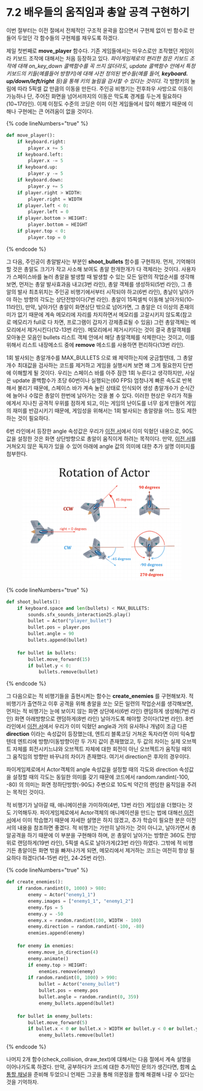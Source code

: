 # 7.2 배우들의 움직임과 총알 공격 구현하기

이번 절부터는 이전 절에서 전체적인 구조적 윤곽을 잡으면서 구현체 없이 빈 함수로 만들어 두었던 각 함수들의 구현체를 채우도록 하겠다.

제일 첫번째로 **move\_player** 함수다. 기존 게임들에서는 마우스로만 조작했던 게임이라 키보드 조작에 대해서는 처음 등장하고 있다. _파이게임제로의 편리한 점은 키보드 조작에 대해 on\_key\_down 콜백함수를 꼭 쓰지 않더라도, update 콜백함수 안에서 특정 키보드의 키들(예를들어 방향키)에 대해 사전 정의된 변수들(예를 들어, **keyboard. up/down/left/right** 등)을 통해 키의 눌림을 검사할 수 있다는 것이다._ 각 방향키의 눌림에 따라 5픽셀 값 만큼의 이동을 만든다. 주인공 비행기는 전후좌우 사방으로 이동이 가능하나 단, 주어진 화면을 넘어서까지의 이동은 막도록 경계를 두는게 필요하다(10\~17라인). 이제 이정도 수준의 코딩은 이미 이전 게임들에서 많이 해봤기 때문에 이해나 구현에는 큰 어려움이 없을 것이다.

{% code lineNumbers="true" %}
```python
def move_player():
    if keyboard.right:
        player.x += 5
    if keyboard.left:
        player.x -= 5
    if keyboard.up:
        player.y -= 5
    if keyboard.down:
        player.y += 5
    if player.right > WIDTH:
        player.right = WIDTH
    if player.left < 0:
        player.left = 0
    if player.bottom > HEIGHT:
        player.bottom = HEIGHT
    if player.top < 0:
        player.top = 0
```
{% endcode %}

그 다음, 주인공이 총알발사는 부분인 **shoot\_bullets** 함수를 구현하자. 먼저, 기억해야 할 것은 총알도 크기가 작고 사소해 보여도 총알 한개한개가 다 객체라는 것이다. 사용자가 스페이스바를 눌러 총알을 발생할 때 발생할 수 있는 모든 일련의 작업순서를 생각해보면, 먼저는 총알 발사효과음 내고(3번 라인), 총알 객체를 생성하되(5번 라인), 그 총알의 발사 최초위치는 주인공 비행기에서부터 시작되야 하고(6번 라인), 총날이 날아가야 하는 방향의 각도는 상단전방이다(7번 라인). 총알이 15픽셀씩 이동해 날아가되(10-11라인), 만약, 날아가던 총알이 화면상단 밖으로 넘어가면, 그 총알은 더 이상의 존재의미가 없기 때문에 계속 메모리에 자리를 차지하면서 메모리를 고갈시키지 않도록(참고로 메모리가 full로 다 차면, 프로그램이 갑자기 강제종료될 수 있음) 그런 총알객체는 메모리에서 제거시킨다(12-13번 라인). 메모리에서 제거시키다는 것이 결국 총알객체를 모아놓은 모음인 bullets 리스트 객체 안에서 해당 총알객체를 삭제한다는 것이고, 이를 위해서 리스트 내장메소드 중에 **remove** 메소드를 사용하면 편리하다(13번 라인).

1회 발사되는 총알개수를 MAX\_BULLETS 으로 왜 제약하는지에 궁금할텐데, 그 총알개수 최대값을 검사하는 코드를 제거하고 게임을 실행시켜 보면 왜 그게 필요한지 단번에 이해할게 될 것이다. 우리는 스페이스 바를 아주 잠깐 1회 누른다고 생각하지만, 사실은 update 콜백함수가 초당 60번이나 실행되는(60 FPS) 엄청나게 빠른 속도로 반복해서 불리기 때문에, 스페이스 바가 계속 눌린 상태로 인식되어 생성 총알개수가 순식간에 늘어나 수많은 총알이 한번에 날아가는 것을 볼 수 있다. 이러한 현상은 우리가 적들에게서 지나친 공격적 우위를 점하게 되고, 이는 게임의 난이도를 너무 쉽게 만들어 게임의 재미를 반감시키기 때문에, 게임성을 위해서는 1회 발사되는 총알량을 어느 정도 제한하는 것이 필요하다.

6번 라인에서 등장한 angle 속성값은 우리가 [이전 서](https://app.gitbook.com/s/d15BjHzo0klcYpoHnPr6/start_coding/2-make_flower)에서 이미 익혔던 내용으로, 90도 값을 설정한 것은 화면 상단방향으로 총알이 움직이게 하려는 목적이다. 만약, [이전 서](https://app.gitbook.com/o/VlyovjzwlgPdLGXwHogx/s/ZOoo6AnroO2vGSvpOKw7/)를 거쳐오지 않은 독자가 있을 수 있어 아래에 angle 값의 의미에 대한 추가 설명 이미지를 첨부한다.

<figure><img src="../.gitbook/assets/image (98).png" alt="" width="563"><figcaption></figcaption></figure>

{% code lineNumbers="true" %}
```python
def shoot_bullets():
    if keyboard.space and len(bullets) < MAX_BULLETS:
        sounds.sfx_sounds_interaction25.play()
        bullet = Actor("player_bullet")
        bullet.pos = player.pos
        bullet.angle = 90
        bullets.append(bullet)

    for bullet in bullets:
        bullet.move_forward(15)
        if bullet.y < 0:
            bullets.remove(bullet)
```
{% endcode %}

그 다음으로는 적 비행기들을 출현시켜는 함수는 **create\_enemies** 를 구현해보자. 적 비행기가 출연하고 이후 공격을 위해 총알을 쏘는 모든 일련의 작업순서를 생각해보면, 먼저는 적 비행기는 눈에 보이지 않는 화면 상단에서(6번 라인) 랜덤하게 생성해(7번 라인) 화면 아래방향으로 랜덤하게(8번 라인) 날아가도록 해야할 것이다(12번 라인). 8번 라인에서 [이전 서](https://app.gitbook.com/s/d15BjHzo0klcYpoHnPr6/start_coding/2-make_flower)에서 우리가 이미 익혔던 angle과 거의 유사하나 개념이 조금 다른 **direction** 이라는 속성값이 등장했는데, 엔트리 블록코딩 거쳐온 독자라면 이미 익숙할텐데 엔트리에 방향/이동방향이란 두 가지 값이 존재했었고, 두 값의 차이는 실제 오브젝트 자체를 회전시키느냐와 오브젝트 자체에 대한 회전이 아닌 오브젝트가 움직일 때의 그 움직임의 방향만 바꾸냐의 차이가 존재했다. 여기서 direction은 후자의 경우이다.

파이게임제로에서 Actor객체의 angle 속성값을 설정할 때의 각도와 direction 속성값을 설정할 때의 각도는 동일한 의미를 갖기 때문에 코드에서 random.randint(-100, -80) 의 의미는 화면 정하단방향(-90도) 주변으로 10도씩 약간의 랜덤한 움직임을 주려는 목적인 것이다.

적 비행기가 날아갈 때, 애니메이션을 가미하여(4번, 13번 라인) 게임성을 더했다는 것도 기억해두자. 파이게임제로에서 Actor객체의 애니메이션을 만드는 법에 대해선[ 이전 서](https://app.gitbook.com/s/d15BjHzo0klcYpoHnPr6/start_coding/5-count_boy)에서 이미 학습했기 때문에 자세한 설명은 하지 않겠고, 추가 학습이 필요한 분은 이전 서의 내용을 참조하면 좋겠다. 적 비행기는 가만히 날아가는 것이 아니고, 날아가면서 총알공격을 하기 때문에 이 부분을 구현해야 하며, 쏜 총알이 날아가는 방향은 360도 전방위로 랜덤하게(19번 라인), 5픽셀 속도로 날아가게(23번 라인) 하였다. 그밖에 적 비행기든 총알이든 화면 밖을 빠져나가게 되면, 메모리에서 제거하는 코드는 여전히 항상 필요하다 하겠다(14-15번 라인, 24-25번 라인).

{% code lineNumbers="true" %}
```python
def create_enemies():
    if random.randint(0, 1000) > 980:
        enemy = Actor("enemy1_1")
        enemy.images = ["enemy1_1", "enemy1_2"]
        enemy.fps = 5
        enemy.y = -50
        enemy.x = random.randint(100, WIDTH - 100)
        enemy.direction = random.randint(-100, -80)
        enemies.append(enemy)

    for enemy in enemies:
        enemy.move_in_direction(4)
        enemy.animate()
        if enemy.top > HEIGHT:
            enemies.remove(enemy)
        if random.randint(0, 1000) > 990:
            bullet = Actor("enemy_bullet")
            bullet.pos = enemy.pos
            bullet.angle = random.randint(0, 359)
            enemy_bullets.append(bullet)

    for bullet in enemy_bullets:
        bullet.move_forward(5)
        if bullet.x < 0 or bullet.x > WIDTH or bullet.y < 0 or bullet.y > HEIGHT:
            enemy_bullets.remove(bullet)
```
{% endcode %}

나머지 2개 함수(check\_collision, draw\_text)에 대해서는 다음 절에서 계속 설명을 이어나가도록 하겠다. 만약, 공부하다가 코드에 대한 추가적인 문의가 생긴다면, 함께 [소통할 채널](https://discord.com/channels/1201625272634576936/1201632809618509904)을 준비해 두었으니 언제든 그곳을 통해 의문점을 함께 해결해 나갈 수 있다는 것을 기억하자.
